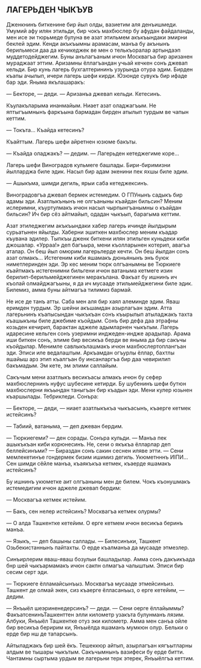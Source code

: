 ## ЛАГЕРЬДЕН ЧЫКЪУВ

Дженкнинъ биткенине бир йыл олды, вазиетим аля денъишмеди.
Умумий афу илян этильди, бир чокъ махбюслер бу афудан файдаланды, мен исе эи тюрьмеде булуна ве азат этильмем акъкъындаки эмирни беклей эдим.
Кенди акъкъымны арамасам, манъа бу акънынъ берильмеси даа да кечикеджек ве мен о телькъоралар артындаэп муддетодейджегим.
Буны анълагъаным ичюн Москвагъа бир аризанен мураджаат эттим.
Аризамны ёллагъандан учьай кечкен сонъ джевап кельди.
Бир кунь лагерь бухгалтерининъ узурында отура эдим.
Бирден къапы ачылып, ичери лагерь шефи кирди.
Юзюнде сувукъ бир ифаде бар эди.
Яныма якълашаракъ:

— Бекторе, — деди. — Аризанъа джевап кельди.
Кетесинъ.

Къулакъларыма инанмайым.
Ниает азат оладжагъым.
Не яптыгъымнынъ фаркъына бармадан бирден атылып турдым ве чапын кеттим.

— Токъта...
Къайда кетесинъ?

Къайттым.
Лагерь шефи айретнен юзюме бакъты.

— Къайда оладжакъ? — дедим. — Лагерьден кетеджегиме коре...

Лагерь шефи Виноградов кульмеге башлады.
Бири-биримизни йылларджа биле эдик.
Насыл бир адам экенини пек яхшы биле эдим.

— Ашыкъма, шимди дегиль, ярыи саба кетеджексинъ.

Виноградовгъа джевап бермек истемедим.
О ГПУнынъ садыкъ бир адамы эди.
Азатлыкънынъ не олгъаныны къайдан бильсин?
Меним ислеримни, къуртулмакъ ичюн насыл чырпынгъанымны о къайдан бильсин?
Ич бир сёз айтмайып, одадан чыкъып, барагыма кеттим.

Азат этиледжегим акъкъындаки хабер лагерь ичинде йылдырым сурьатынен яйылды.
Хаберни эшиткен махбюслер меним къадар къувана эдилер.
Тыпкъы дженк биткени илян этильген куньдеки киби джошалар.
«Урраа!» деп багъыра, мени къолларынен котерип, авагъа аталар.
Он беш йыл омюрим лагерьлерде кечти.
Он беш йылдан сонъ азат олмакъ...
Истегеним киби яшамакъ дюньянынъ энъ буюк ниметлеринден эди.
Эр кес меним тюрк олгъанымны ве Тюркиеге къайтмакъ истегенимни бильгени ичюн ватаныма кетмеге изин берилип-берильмейджегинен меракълана.
Факъат бу ишнинъ ич къолай олмайджагъыны, я да ич мусааде этильмейджегини биле эдик.
Билемиз, амма буны айтмагъа тилимиз бармай.

Не исе де танъ атты.
Саба мен аля бир хаял алеминде эдим.
Яваш еримден турдым.
Эр шейни акъшамдан азырлагъан эдим.
Атта лагерьнинъ къапысындан чыкъкъан сонъ къырылып атыладжакъ тахта къашыкъны биле джебиме къойдым.
Сонъ бир дефа даа этрафны козьден кечирип, барактан аджеле адымларнен чыкътым.
Лагерь идаресине кельген сонъ узеримни инджеден-индже арадылар.
Арама иши биткен сонъ, элиме бир весикъа берди ве яныма да бир сакъчы къойдылар.
Менимле савлыкълашмакъ ичюн махбюслертоплангъан эди.
Эписи иле ведалаштым.
Аркъамдан огъурлы ёллар, бахтлы яшайыш арз этип къалгъан бу инсанларгъа бир даа чевирилип бакъмадым.
Эм кете, эм элими саллайым.

Сакъчым мени азатлыкъ весикъасы алмакъ ичюн бу сефер махбюслернинъ нуфус шубесине кетирди.
Бу шубенинъ шефи бутюн махбюслерни якъындан таныгъан бир къадын эди.
Мени кулер юзьнен къаршылады.
Тебрикледи.
Сонъра:

— Бекторе, — деди, — ниает азатлыкъкъа чыкъасынъ, къаерге кетмек истейсинъ?

— Табиий, ватаныма, — деп джеван бердим.

— Тюркиегеми? — ден сорады.
Сонъра кульди. — Манъа пек ашыкъкъан киби корюнесинъ.
Не, сени о якъкъа ёлларлар деп беллейсинъми? — Бираздан сонъ сакин сеснен иляве этти. — Сени мемлекетинъе гондермек бизим ишимиз дегиль.
Укюметнннъ ИІПИ...
Сен шимди сёйле манъа, къаякъкъа кетмек, къаерде яшамакъ истейсинъ?

Бу ишнинъ укюметке аит олгъаныны мен де билем.
Чокъ къонушмакъ истемедигим ичюн аджеле джевап бердим:

— Москвагъа кетмек истейим.

— Бакъ, сен нелер истейсинъ?
Москвагъа кетмек олурмы?

— О алда Ташкентке кетейим.
О ерге кетмем ичюн весикъа беринъ манъа.

— Языкъ, — деп башыны саллады. — Билесинъки, Ташкент Озьбекистаннынъ пайтахты.
О ерде къалманъа да мусааде этмезлер.

Синъирлерим яваш-яваш бозулыи башладылар.
Амма сонъ дакъикъада бнр шей чыкъармамакъ ичюн сакпн олмагъа чалыштым.
Эписи бир сесим серт эди.

— Тюркиеге ёлламайсынъыз.
Москвагъа мусааде этмейсинъиз.
Ташкент де олмай экен, сиз къаерге ёлласанъыз, о ерге кетейим, — дедим.

— Янъыёл шеэриненедерсинъ? — деди. — Сени оерге ёллайыммы?
ФакъатсенинъТашкенттен элли километр узакъта булунманъ лязим.
Албуки, Янъыёл Ташкентке отуз эки километр.
Амма мен санъа ойле бир весикъа беририм ки, Янъыёлда яшаманъ мумкюн олур.
Бельки о ерде бир нш де тапарсынъ.

Айтыладжакъ бир шей ёкъ.
Тешеккюр айтып, азырлагъан кягъытларны алдым ве тышары чыкътым.
Сакъчымнынъ вазифеси бу ерде битти.
Чантамны сыртыма урдым ве лагерьни терк этерек, Янъыёлгъа кеттим.

